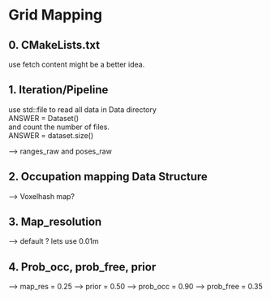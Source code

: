 # Grid Mapping

## 0. CMakeLists.txt

use fetch content might be a better idea.

## 1. Iteration/Pipeline

use std::file to read all data in Data directory  
ANSWER = Dataset()  
and count the number of files.  
ANSWER = dataset.size()  

--> ranges_raw and poses_raw

## 2. Occupation mapping Data Structure

--> Voxelhash map?

## 3. Map_resolution

--> default ? lets use 0.01m

## 4. Prob_occ, prob_free, prior

--> map_res = 0.25
--> prior = 0.50
--> prob_occ = 0.90
--> prob_free = 0.35
